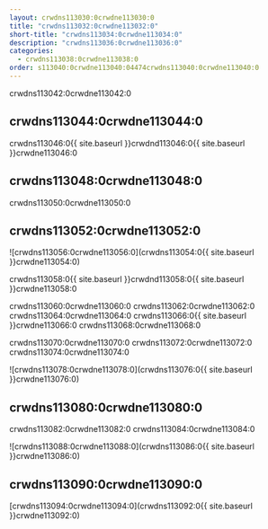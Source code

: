 ```yaml
---
layout: crwdns113030:0crwdne113030:0
title: "crwdns113032:0crwdne113032:0"
short-title: "crwdns113034:0crwdne113034:0"
description: "crwdns113036:0crwdne113036:0"
categories:
  - crwdns113038:0crwdne113038:0
order: s113040:0crwdne113040:04474crwdns113040:0crwdne113040:0
---
```

crwdns113042:0crwdne113042:0

## crwdns113044:0crwdne113044:0

crwdns113046:0{{ site.baseurl }}crwdnd113046:0{{ site.baseurl }}crwdne113046:0

## crwdns113048:0crwdne113048:0

crwdns113050:0crwdne113050:0

## crwdns113052:0crwdne113052:0

![crwdns113056:0crwdne113056:0](crwdns113054:0{{ site.baseurl }}crwdne113054:0)

crwdns113058:0{{ site.baseurl }}crwdnd113058:0{{ site.baseurl }}crwdne113058:0

crwdns113060:0crwdne113060:0 crwdns113062:0crwdne113062:0 crwdns113064:0crwdne113064:0 crwdns113066:0{{ site.baseurl }}crwdne113066:0 crwdns113068:0crwdne113068:0

crwdns113070:0crwdne113070:0 crwdns113072:0crwdne113072:0 crwdns113074:0crwdne113074:0

![crwdns113078:0crwdne113078:0](crwdns113076:0{{ site.baseurl }}crwdne113076:0)

## crwdns113080:0crwdne113080:0

crwdns113082:0crwdne113082:0 crwdns113084:0crwdne113084:0

![crwdns113088:0crwdne113088:0](crwdns113086:0{{ site.baseurl }}crwdne113086:0)

## crwdns113090:0crwdne113090:0

[crwdns113094:0crwdne113094:0](crwdns113092:0{{ site.baseurl }}crwdne113092:0)